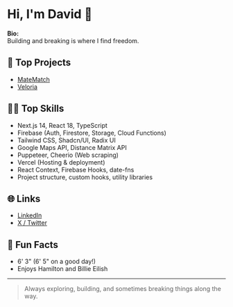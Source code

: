 # Hi, I'm David 👋

**Bio:**  
Building and breaking is where I find freedom.

## 🚀 Top Projects
- [MateMatch](https://github.com/TonAldo48/matematch)  
- [Veloria](https://github.com/TonAldo48/Veloria)

## 🧑‍💻 Top Skills
- Next.js 14, React 18, TypeScript
- Firebase (Auth, Firestore, Storage, Cloud Functions)
- Tailwind CSS, Shadcn/UI, Radix UI
- Google Maps API, Distance Matrix API
- Puppeteer, Cheerio (Web scraping)
- Vercel (Hosting & deployment)
- React Context, Firebase Hooks, date-fns
- Project structure, custom hooks, utility libraries

## 🌐 Links
- [LinkedIn](https://www.linkedin.com/in/davidnintang)
- [X / Twitter](https://x.com/davidnintang)

## 🎵 Fun Facts
- 6' 3" (6' 5" on a good day!)
- Enjoys Hamilton and Billie Eilish

---

> Always exploring, building, and sometimes breaking things along the way.
